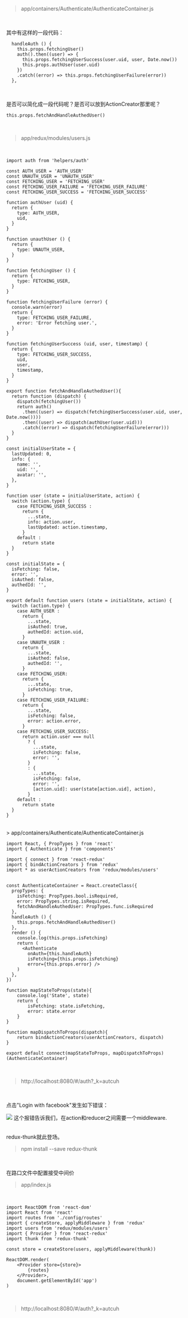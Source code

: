 > app/containers/Authenticate/AuthenticateContainer.js

<br>

其中有这样的一段代码：

	  handleAuth () {
	    this.props.fetchingUser()
	    auth().then((user) => {
	      this.props.fetchingUserSuccess(user.uid, user, Date.now())
	      this.props.authUser(user.uid)
	    })
	    .catch((error) => this.props.fetchingUserFailure(error))
	  },

<br>

是否可以简化成一段代码呢？是否可以放到ActionCreator那里呢？

	this.props.fetchAndHandleAuthedUser()

<br>

> app/redux/modules/users.js

<br>

	import auth from 'helpers/auth'
	
	const AUTH_USER = 'AUTH_USER'
	const UNAUTH_USER = 'UNAUTH_USER'
	const FETCHING_USER = 'FETCHING_USER'
	const FETCHING_USER_FAILURE = 'FETCHING_USER_FAILURE'
	const FETCHING_USER_SUCCESS = 'FETCHING_USER_SUCCESS'
	
	function authUser (uid) {
	  return {
	    type: AUTH_USER,
	    uid,
	  }
	}
	
	function unauthUser () {
	  return {
	    type: UNAUTH_USER,
	  }
	}
	
	function fetchingUser () {
	  return {
	    type: FETCHING_USER,
	  }
	}
	
	function fetchingUserFailure (error) {
	  console.warn(error)
	  return {
	    type: FETCHING_USER_FAILURE,
	    error: 'Error fetching user.',
	  }
	}
	
	function fetchingUserSuccess (uid, user, timestamp) {
	  return {
	    type: FETCHING_USER_SUCCESS,
	    uid,
	    user,
	    timestamp,
	  }
	}
	
	export function fetchAndHandleAuthedUser(){
	  return function (dispatch) {
	    dispatch(fetchingUser())
	    return auth()
	      .then((user) => dispatch(fetchingUserSuccess(user.uid, user, Date.now())))
	      .then((user) => dispatch(authUser(user.uid)))
	      .catch((error) => dispatch(fetchingUserFailure(error)))
	  }
	}
	
	const initialUserState = {
	  lastUpdated: 0,
	  info: {
	    name: '',
	    uid: '',
	    avatar: '',
	  },
	}
	
	function user (state = initialUserState, action) {
	  switch (action.type) {
	    case FETCHING_USER_SUCCESS :
	      return {
	        ...state,
	        info: action.user,
	        lastUpdated: action.timestamp,
	      }
	    default :
	      return state
	  }
	}
	
	const initialState = {
	  isFetching: false,
	  error: '',
	  isAuthed: false,
	  authedId: '',
	}
	
	export default function users (state = initialState, action) {
	  switch (action.type) {
	    case AUTH_USER :
	      return {
	        ...state,
	        isAuthed: true,
	        authedId: action.uid,
	      }
	    case UNAUTH_USER :
	      return {
	        ...state,
	        isAuthed: false,
	        authedId: '',
	      }
	    case FETCHING_USER:
	      return {
	        ...state,
	        isFetching: true,
	      }
	    case FETCHING_USER_FAILURE:
	      return {
	        ...state,
	        isFetching: false,
	        error: action.error,
	      }
	    case FETCHING_USER_SUCCESS:
	      return action.user === null
	        ? {
	          ...state,
	          isFetching: false,
	          error: '',
	        }
	        : {
	          ...state,
	          isFetching: false,
	          error: '',
	          [action.uid]: user(state[action.uid], action),
	        }
	    default :
	      return state
	  }
	}

<br>
> app/containers/Authenticate/AuthenticateContainer.js

<br>


	import React, { PropTypes } from 'react'
	import { Authenticate } from 'components'
	
	import { connect } from 'react-redux'
	import { bindActionCreators } from 'redux'
	import * as userActionCreators from 'redux/modules/users'
	
	
	const AuthenticateContainer = React.createClass({
	  propTypes: {
	    isFetching: PropTypes.bool.isRequired,
	    error: PropTypes.string.isRequired,
	    fetchAndHandleAuthedUser: PropTypes.func.isRequired
	  },
	  handleAuth () {
	    this.props.fetchAndHandleAuthedUser()
	  },
	  render () {
	    console.log(this.props.isFetching)
	    return (
	      <Authenticate
	        onAuth={this.handleAuth}
	        isFetching={this.props.isFetching}
	        error={this.props.error} />
	    )
	  },
	})
	
	function mapStateToProps(state){
	    console.log('State', state)
	    return {
	        isFetching: state.isFetching,
	        error: state.error
	    }
	}
	
	function mapDispatchToProps(dispatch){
	    return bindActionCreators(userActionCreators, dispatch)
	}
	
	export default connect(mapStateToProps, mapDispatchToProps)(AuthenticateContainer)

<br>

> http://localhost:8080/#/auth?_k=autcuh

<br>

点击"Login with facebook"发生如下错误：

![](./imgs/26.png)
这个报错告诉我们，在action和reducer之间需要一个middleware.

<br>
redux-thunk就此登场。

> npm install --save redux-thunk

<br>

在路口文件中配置接受中间价
> app/index.js

<br>

	import ReactDOM from 'react-dom'
	import React from 'react'
	import routes from './config/routes'
	import { createStore, applyMiddleware } from 'redux'
	import users from 'redux/modules/users'
	import { Provider } from 'react-redux'
	import thunk from 'redux-thunk'    
	
	const store = createStore(users, applyMiddleware(thunk))
	
	ReactDOM.render(
	    <Provider store={store}>
	        {routes}
	    </Provider>,
	    document.getElementById('app')
	)

<br>

> http://localhost:8080/#/auth?_k=autcuh

<br>

